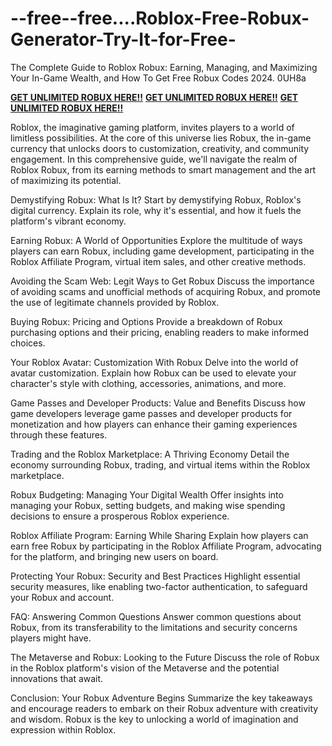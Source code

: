 # --free--free....Roblox-Free-Robux-Generator-Try-It-for-Free-
The Complete Guide to Roblox Robux: Earning, Managing, and Maximizing Your In-Game Wealth, and How To Get Free Robux Codes 2024. 0UH8a

**[GET UNLIMITED ROBUX HERE!!](https://royxn.com/Free-Robux)**
**[GET UNLIMITED ROBUX HERE!!](https://royxn.com/Free-Robux)**
**[GET UNLIMITED ROBUX HERE!!](https://royxn.com/Free-Robux)**

Roblox, the imaginative gaming platform, invites players to a world of limitless possibilities. At the core of this universe lies Robux, the in-game currency that unlocks doors to customization, creativity, and community engagement. In this comprehensive guide, we'll navigate the realm of Roblox Robux, from its earning methods to smart management and the art of maximizing its potential.

Demystifying Robux: What Is It? Start by demystifying Robux, Roblox's digital currency. Explain its role, why it's essential, and how it fuels the platform's vibrant economy.

Earning Robux: A World of Opportunities Explore the multitude of ways players can earn Robux, including game development, participating in the Roblox Affiliate Program, virtual item sales, and other creative methods.

Avoiding the Scam Web: Legit Ways to Get Robux Discuss the importance of avoiding scams and unofficial methods of acquiring Robux, and promote the use of legitimate channels provided by Roblox.

Buying Robux: Pricing and Options Provide a breakdown of Robux purchasing options and their pricing, enabling readers to make informed choices.

Your Roblox Avatar: Customization With Robux Delve into the world of avatar customization. Explain how Robux can be used to elevate your character's style with clothing, accessories, animations, and more.

Game Passes and Developer Products: Value and Benefits Discuss how game developers leverage game passes and developer products for monetization and how players can enhance their gaming experiences through these features.

Trading and the Roblox Marketplace: A Thriving Economy Detail the economy surrounding Robux, trading, and virtual items within the Roblox marketplace.

Robux Budgeting: Managing Your Digital Wealth Offer insights into managing your Robux, setting budgets, and making wise spending decisions to ensure a prosperous Roblox experience.

Roblox Affiliate Program: Earning While Sharing Explain how players can earn free Robux by participating in the Roblox Affiliate Program, advocating for the platform, and bringing new users on board.

Protecting Your Robux: Security and Best Practices Highlight essential security measures, like enabling two-factor authentication, to safeguard your Robux and account.

FAQ: Answering Common Questions Answer common questions about Robux, from its transferability to the limitations and security concerns players might have.

The Metaverse and Robux: Looking to the Future Discuss the role of Robux in the Roblox platform's vision of the Metaverse and the potential innovations that await.

Conclusion: Your Robux Adventure Begins Summarize the key takeaways and encourage readers to embark on their Robux adventure with creativity and wisdom. Robux is the key to unlocking a world of imagination and expression within Roblox.
